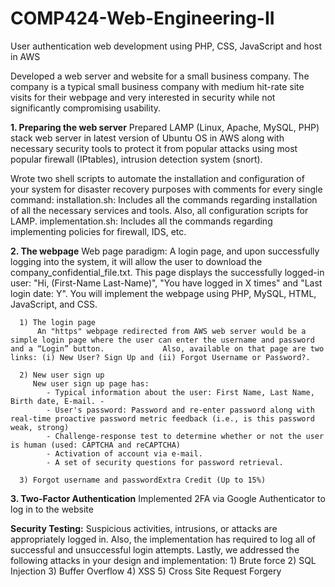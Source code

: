 # COMP424-Web-Engineering-II
User authentication web development using PHP, CSS, JavaScript and host in AWS

Developed a web server and website for a small business company. The company is a typical small business company with medium hit-rate site visits for their webpage and very interested in security while not significantly compromising usability.

**1. Preparing the web server**
Prepared LAMP (Linux, Apache, MySQL, PHP) stack web server in latest version of Ubuntu OS in AWS along with necessary security tools to protect it from popular attacks using most popular firewall (IPtables), intrusion detection system (snort).

Wrote two shell scripts to automate the installation and configuration of your system for disaster recovery purposes with comments for every single command:
      installation.sh: Includes all the commands regarding installation of all the necessary services and tools. Also, all configuration scripts for LAMP.
      implementation.sh: Includes all the commands regarding implementing policies for firewall, IDS, etc.


**2. The webpage**
Web page paradigm: A login page, and upon successfully logging into the system, it will allow the user to download the company_confidential_file.txt. This page displays the successfully logged-in user: "Hi, (First-Name Last-Name)", "You have logged in X times" and "Last login date: Y". You will implement the webpage using PHP, MySQL, HTML, JavaScript, and CSS.

      1) The login page
          An "https" webpage redirected from AWS web server would be a simple login page where the user can enter the username and password and a “Login” button.             Also, available on that page are two links: (i) New User? Sign Up and (ii) Forgot Username or Password?. 
          
      2) New user sign up
         New user sign up page has:
            - Typical information about the user: First Name, Last Name, Birth date, E-mail. - 
            - User's password: Password and re-enter password along with real-time proactive password metric feedback (i.e., is this password weak, strong) 
            - Challenge-response test to determine whether or not the user is human (used: CAPTCHA and reCAPTCHA)
            - Activation of account via e-mail.
            - A set of security questions for password retrieval. 

      3) Forgot username and passwordExtra Credit (Up to 15%)
     
**3. Two-Factor Authentication**
Implemented 2FA via Google Authenticator to log in to the website


**Security Testing:**
Suspicious activities, intrusions, or attacks are appropriately logged in. Also, the implementation has required to log all of successful and unsuccessful login attempts. Lastly, we addressed the following attacks in your design and implementation:
        1) Brute force
        2) SQL Injection
        3) Buffer Overflow
        4) XSS
        5) Cross Site Request Forgery 
